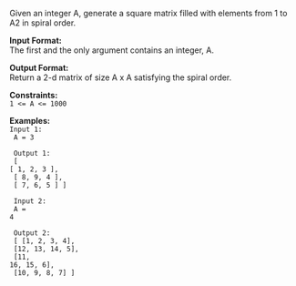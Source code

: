 

Given an integer A, generate a square matrix filled with elements from 1 to A2 in spiral order.


<b>Input Format:</b><br>
The first and the only argument contains an integer, A.

<b>Output Format:</b><br>
Return a 2-d matrix of size A x A satisfying the spiral order.

<b>Constraints:</b><br>
<code>1 <= A <= 1000</code>

<b>Examples:</b><br>
<code>Input 1:<br>
    A = 3<br><br>
Output 1:<br>
    [   [ 1, 2, 3 ],<br>
        [ 8, 9, 4 ],<br>
        [ 7, 6, 5 ]   ]<br><br>
Input 2:<br>
    A = 4<br><br>
Output 2:<br>
    [   [1, 2, 3, 4],<br>
        [12, 13, 14, 5],<br>
        [11, 16, 15, 6],<br>
        [10, 9, 8, 7]   ]<br>

</code>